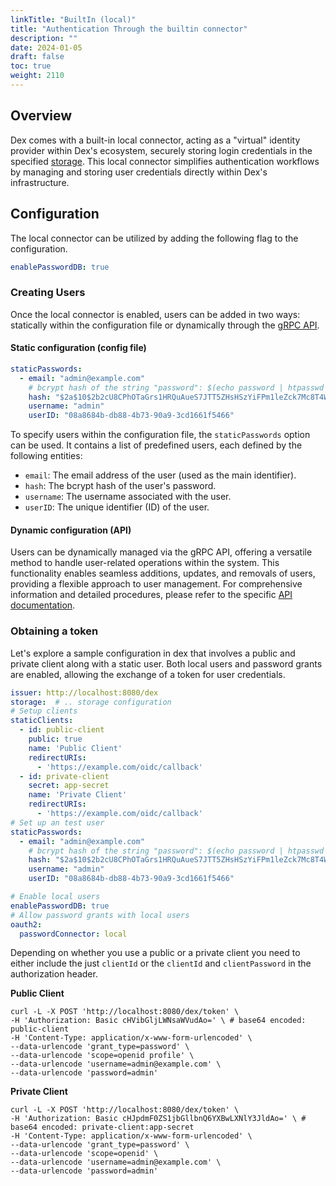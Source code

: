 ```yaml
---
linkTitle: "BuiltIn (local)"
title: "Authentication Through the builtin connector"
description: ""
date: 2024-01-05
draft: false
toc: true
weight: 2110
---
```


## Overview
Dex comes with a built-in local connector, acting as a "virtual" identity provider within Dex's ecosystem, securely storing login credentials in the specified [storage](/docs/storage).
This local connector simplifies authentication workflows by managing and storing user credentials directly within Dex's infrastructure.


## Configuration
The local connector can be utilized by adding the following flag to the configuration.
```yaml
enablePasswordDB: true
```

### Creating Users

Once the local connector is enabled, users can be added in two ways: statically within the configuration file or dynamically through the [gRPC API](/docs/api).

#### Static configuration (config file)
```yaml
staticPasswords:
  - email: "admin@example.com"
    # bcrypt hash of the string "password": $(echo password | htpasswd -BinC 10 admin | cut -d: -f2)
    hash: "$2a$10$2b2cU8CPhOTaGrs1HRQuAueS7JTT5ZHsHSzYiFPm1leZck7Mc8T4W"
    username: "admin"
    userID: "08a8684b-db88-4b73-90a9-3cd1661f5466"
```

To specify users within the configuration file, the `staticPasswords` option can be used. It contains a list of predefined users, each defined by the following entities:

* `email`: The email address of the user (used as the main identifier).
* `hash`: The bcrypt hash of the user's password.
* `username`: The username associated with the user.
* `userID`: The unique identifier (ID) of the user.


#### Dynamic configuration (API)
Users can be dynamically managed via the gRPC API, offering a versatile method to handle user-related operations within the system.
This functionality enables seamless additions, updates, and removals of users, providing a flexible approach to user management.
For comprehensive information and detailed procedures, please refer to the specific [API documentation](/docs/api).

### Obtaining a token
Let's explore a sample configuration in dex that involves a public and private client along with a static user.
Both local users and password grants are enabled, allowing the exchange of a token for user credentials.

```yaml
issuer: http://localhost:8080/dex
storage:  # .. storage configuration
# Setup clients
staticClients:
  - id: public-client
    public: true
    name: 'Public Client'
    redirectURIs:
      - 'https://example.com/oidc/callback'
  - id: private-client
    secret: app-secret
    name: 'Private Client'
    redirectURIs:
      - 'https://example.com/oidc/callback'
# Set up an test user
staticPasswords:
  - email: "admin@example.com"
    # bcrypt hash of the string "password": $(echo password | htpasswd -BinC 10 admin | cut -d: -f2)
    hash: "$2a$10$2b2cU8CPhOTaGrs1HRQuAueS7JTT5ZHsHSzYiFPm1leZck7Mc8T4W"
    username: "admin"
    userID: "08a8684b-db88-4b73-90a9-3cd1661f5466"

# Enable local users
enablePasswordDB: true
# Allow password grants with local users
oauth2:
  passwordConnector: local
```

Depending on whether you use a public or a private client you need to either include the just `clientId` or the `clientId` and `clientPassword` in the authorization header.

**Public Client**
```shell
curl -L -X POST 'http://localhost:8080/dex/token' \
-H 'Authorization: Basic cHVibGljLWNsaWVudAo=' \ # base64 encoded: public-client
-H 'Content-Type: application/x-www-form-urlencoded' \
--data-urlencode 'grant_type=password' \
--data-urlencode 'scope=openid profile' \
--data-urlencode 'username=admin@example.com' \
--data-urlencode 'password=admin'
```


**Private Client**
```shell
curl -L -X POST 'http://localhost:8080/dex/token' \
-H 'Authorization: Basic cHJpdmF0ZS1jbGllbnQ6YXBwLXNlY3JldAo=' \ # base64 encoded: private-client:app-secret
-H 'Content-Type: application/x-www-form-urlencoded' \
--data-urlencode 'grant_type=password' \
--data-urlencode 'scope=openid' \
--data-urlencode 'username=admin@example.com' \
--data-urlencode 'password=admin'
```
